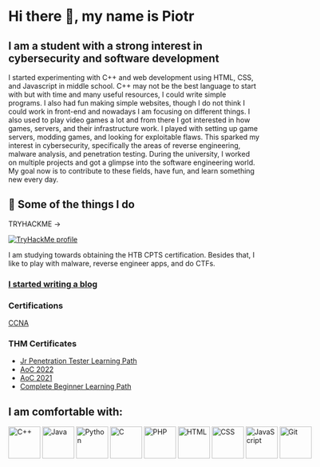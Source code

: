 # Hi there 👋, my name is Piotr
## I am a student with a strong interest in cybersecurity and software development
I started experimenting with C++ and web development using HTML, CSS, and Javascript in middle school. C++ may not be the best language to start with but with time and many useful resources, I could write simple programs. I also had fun making simple websites, though I do not think I could work in front-end and nowadays I am focusing on different things. I also used to play video games a lot and from there I got interested in how games, servers, and their infrastructure work. I played with setting up game servers, modding games, and looking for exploitable flaws. This sparked my interest in cybersecurity, specifically the areas of reverse engineering, malware analysis, and penetration testing. During the university, I worked on multiple projects and got a glimpse into the software engineering world. My goal now is to contribute to these fields, have fun, and learn something new every day.

<!--
**pwicz/pwicz** is a ✨ _special_ ✨ repository because its `README.md` (this file) appears on your GitHub profile.

Here are some ideas to get you started:

- 🔭 I’m currently working on ...
- 🌱 I’m currently learning ...
- 👯 I’m looking to collaborate on ...
- 🤔 I’m looking for help with ...
- 💬 Ask me about ...
- 📫 How to reach me: ...
- 😄 Pronouns: ...
- ⚡ Fun fact: ...
-->

## 🌱 Some of the things I do
TRYHACKME ->

[<img src="https://tryhackme-badges.s3.amazonaws.com/Moteke.png" alt="TryHackMe profile">](https://tryhackme.com/p/Moteke)

I am studying towards obtaining the HTB CPTS certification. Besides that, I like to play with malware, reverse engineer apps, and do CTFs.

### [I started writing a blog](https://pwicz.github.io/)

### Certifications
[CCNA](https://cp.certmetrics.com/cisco/en/public/verify/credential/bd5e2fb337f4497db484817673ad7b08)

### THM Certificates
* [Jr Penetration Tester Learning Path](https://tryhackme-certificates.s3-eu-west-1.amazonaws.com/THM-3VHCIIAILQ.png)
* [AoC 2022](https://tryhackme-certificates.s3-eu-west-1.amazonaws.com/THM-WQDBBAS7MR.png)
* [AoC 2021](https://tryhackme-certificates.s3-eu-west-1.amazonaws.com/THM-6C4H5WL9FR.png)
* [Complete Beginner Learning Path](https://tryhackme-certificates.s3-eu-west-1.amazonaws.com/THM-YILTTKF53A.png)


## I am comfortable with:
<div style="display: flex; flex-direction: row;">
<img height="64" width="64" src="https://cdn.simpleicons.org/cplusplus" alt="C++" />
&nbsp;
<img height="64" width="64" src="https://cdn.worldvectorlogo.com/logos/java.svg" alt="Java" />
&nbsp;
<img height="64" width="64" src="https://cdn.simpleicons.org/python" alt="Python" />
&nbsp;
<img height="64" width="64" src="https://cdn.simpleicons.org/c" alt="C" />
&nbsp;
<img height="64" width="64" src="https://cdn.simpleicons.org/php" alt="PHP" />
&nbsp;
<img height="64" width="64" src="https://cdn.simpleicons.org/html5" alt="HTML" />
&nbsp;
<img height="64" width="64" src="https://cdn.simpleicons.org/css3" alt="CSS" />
&nbsp;
<img height="64" width="64" src="https://cdn.simpleicons.org/javascript" alt="JavaScript" />
&nbsp;
<img height="64" width="64" src="https://cdn.simpleicons.org/git" alt="Git" />
</div>
